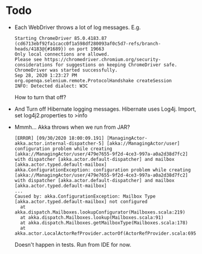 # Todo

- Each WebDriver throws a lot of log messages. E.g.

  ```
  Starting ChromeDriver 85.0.4183.87 (cd6713ebf92fa1cacc0f1a598df280093af0c5d7-refs/branch-heads/4183@{#1689}) on port 19663
  Only local connections are allowed.
  Please see https://chromedriver.chromium.org/security-considerations for suggestions on keeping ChromeDriver safe.
  ChromeDriver was started successfully.
  Sep 28, 2020 1:23:27 PM org.openqa.selenium.remote.ProtocolHandshake createSession
  INFO: Detected dialect: W3C
  ```

  How to turn that off?

- And Turn off Hibernate logging messages. Hibernate uses Log4j. Import, set log4j2.properties to >info

- Mmmh... Akka throws when we run from JAR?

  ```
  [ERROR] [09/30/2020 18:00:09.191] [ManagingActor-akka.actor.internal-dispatcher-5] [akka://ManagingActor/user] configuration problem while creating [akka://ManagingActor/user/479e7655-9f2d-4ce3-997a-a0a2d38d7fc2] with dispatcher [akka.actor.default-dispatcher] and mailbox [akka.actor.typed.default-mailbox]
  akka.ConfigurationException: configuration problem while creating [akka://ManagingActor/user/479e7655-9f2d-4ce3-997a-a0a2d38d7fc2] with dispatcher [akka.actor.default-dispatcher] and mailbox [akka.actor.typed.default-mailbox]
  ...
  Caused by: akka.ConfigurationException: Mailbox Type [akka.actor.typed.default-mailbox] not configured
  	at akka.dispatch.Mailboxes.lookupConfigurator(Mailboxes.scala:219)
  	at akka.dispatch.Mailboxes.lookup(Mailboxes.scala:91)
  	at akka.dispatch.Mailboxes.getMailboxType(Mailboxes.scala:178)
  	at akka.actor.LocalActorRefProvider.actorOf(ActorRefProvider.scala:695)
  ```

  Doesn't happen in tests. Run from IDE for now.
